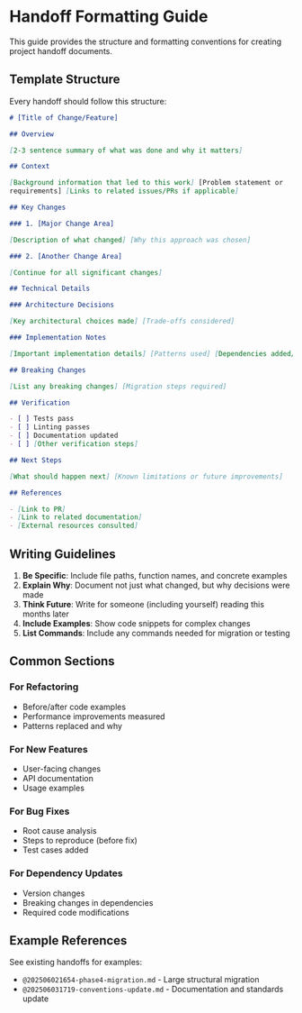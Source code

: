 # Handoff Formatting Guide

This guide provides the structure and formatting conventions for creating
project handoff documents.

## Template Structure

Every handoff should follow this structure:

```markdown
# [Title of Change/Feature]

## Overview

[2-3 sentence summary of what was done and why it matters]

## Context

[Background information that led to this work] [Problem statement or
requirements] [Links to related issues/PRs if applicable]

## Key Changes

### 1. [Major Change Area]

[Description of what changed] [Why this approach was chosen]

### 2. [Another Change Area]

[Continue for all significant changes]

## Technical Details

### Architecture Decisions

[Key architectural choices made] [Trade-offs considered]

### Implementation Notes

[Important implementation details] [Patterns used] [Dependencies added/removed]

## Breaking Changes

[List any breaking changes] [Migration steps required]

## Verification

- [ ] Tests pass
- [ ] Linting passes
- [ ] Documentation updated
- [ ] [Other verification steps]

## Next Steps

[What should happen next] [Known limitations or future improvements]

## References

- [Link to PR]
- [Link to related documentation]
- [External resources consulted]
```

## Writing Guidelines

1. **Be Specific**: Include file paths, function names, and concrete examples
2. **Explain Why**: Document not just what changed, but why decisions were made
3. **Think Future**: Write for someone (including yourself) reading this months
   later
4. **Include Examples**: Show code snippets for complex changes
5. **List Commands**: Include any commands needed for migration or testing

## Common Sections

### For Refactoring

- Before/after code examples
- Performance improvements measured
- Patterns replaced and why

### For New Features

- User-facing changes
- API documentation
- Usage examples

### For Bug Fixes

- Root cause analysis
- Steps to reproduce (before fix)
- Test cases added

### For Dependency Updates

- Version changes
- Breaking changes in dependencies
- Required code modifications

## Example References

See existing handoffs for examples:

- `@202506021654-phase4-migration.md` - Large structural migration
- `@202506031719-conventions-update.md` - Documentation and standards update

